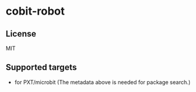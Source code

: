 # cobit-robot



## License

MIT

## Supported targets

* for PXT/microbit
(The metadata above is needed for package search.)

